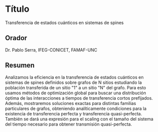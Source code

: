 # Título

Transferencia de estados cuánticos en sistemas de spines

## Orador

Dr. Pablo Serra, IFEG-CONICET, FAMAF-UNC

## Resumen 

Analizamos la eficiencia en la transferencia de estados cuánticos en sistemas de spines definidos sobre grafos de N sitios estudiando la población transferida de un sitio "1" a un sitio "N" del grafo. Para esto usamos  métodos de optimización global para buscar una distribución óptima de las interacciones a tiempos de transferencia cortos prefijados. Además, mostraremos  soluciones exactas para distintas familias particulares de grafos, obteniendo  analíticamente condiciones para la existencia de transferencia perfecta y transferencia  quasi-perfecta. También se dará una expresión para el scaling con el tamaño del sistema del tiempo necesario para obtener transmisión quasi-perfecta.
